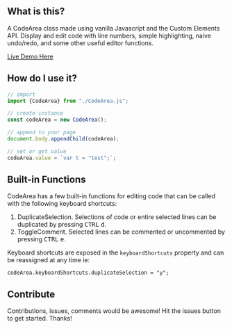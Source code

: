 ## What is this?
A CodeArea class made using vanilla Javascript and the Custom Elements API. Display and edit code with line numbers, simple highlighting, naive undo/redo, and some other useful editor functions.

[Live Demo Here](https://shootTheLuck.github.io/CustomElements/CodeArea)

## How do I use it?
```javascript
// import
import {CodeArea} from "./CodeArea.js";

// create instance
const codeArea = new CodeArea();

// append to your page
document.body.appendChild(codeArea);

// set or get value
codeArea.value = `var t = "test";`;

```

## Built-in Functions

CodeArea has a few built-in functions for editing code that can be called with the following keyboard shortcuts:

1. DuplicateSelection. Selections of code or entire selected lines can be duplicated by pressing  <kbd>CTRL</kbd> <kbd>d</kbd>.
2. ToggleComment. Selected lines can be commented or uncommented by pressing <kbd>CTRL</kbd> <kbd>e</kbd>.

Keyboard shortcuts are exposed in the `keyboardShortcuts` property and can be reassigned at any time ie:

```
codeArea.keyboardShortcuts.duplicateSelection = "y";
```

## Contribute

Contributions, issues, comments would be awesome!  Hit the issues button to get started. Thanks!



